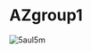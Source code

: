 # AZgroup1


![5aul5m](https://user-images.githubusercontent.com/83041734/119481566-87072c80-bd5b-11eb-8d10-28eea319d2b5.gif)
